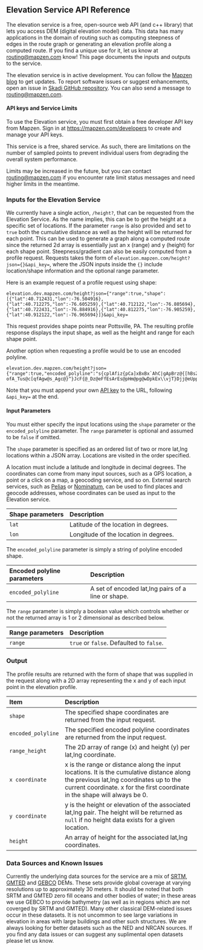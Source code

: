 
## Elevation Service API Reference

The elevation service is a free, open-source web API (and c++ library) that lets you access DEM (digital elevation model) data. This data has many applications in the domain of routing such as computing steepness of edges in the route graph or generating an elevation profile along a computed route. If you find a unique use for it, let us know at [routing@mapzen.com](mailto:routing@mapzen.com) know! This page documents the inputs and outputs to the service.

The elevation service is in active development. You can follow the [Mapzen blog](https://mapzen.com/blog) to get updates. To report software issues or suggest enhancements, open an issue in [Skadi GitHub repository](https://github.com/valhalla/skadi/issues). You can also send a message to [routing@mapzen.com](mailto:routing@mapzen.com).

#### API keys and Service Limits

To use the Elevation service, you must first obtain a free developer API key from Mapzen. Sign in at https://mapzen.com/developers to create and manage your API keys.

This service is a free, shared service. As such, there are limitations on the number of sampled points to prevent individual users from degrading the overall system performance.

Limits may be increased in the future, but you can contact routing@mapzen.com if you encounter rate limit status messages and need higher limits in the meantime.

### Inputs for the Elevation Service

We currently have a single action, `/height?`, that can be requested from the Elevation Service. As the name implies, this can be to get the height at a specific set of locations. If the parameter `range` is also provided and set to `true` both the cumulative distance as well as the height will be returned for each point. This can be used to generate a graph along a computed route since the returned 2d array is essentially just an x (range) and y (height) for each shape point.  Steepness/gradient can also be easily computed from a profile request. Requests takes the form of `elevation.mapzen.com/height?json={}&api_key=`, where the JSON inputs inside the ``{}`` include location/shape information and the optional range parameter.

Here is an example request of a profile request using shape:

    elevation.dev.mapzen.com/height?json={"range":true,"shape":[{"lat":40.712431,"lon":-76.504916},{"lat":40.712275,"lon":-76.605259},{"lat":40.712122,"lon":-76.805694},{"lat":40.722431,"lon":-76.884916},{"lat":40.812275,"lon":-76.905259},{"lat":40.912122,"lon":-76.965694}]}&api_key=

This request provides shape points near Pottsville, PA. The resulting profile response displays the input shape, as well as the height and range for each shape point.

Another option when requesting a profile would be to use an encoded polyline.

    elevation.dev.mapzen.com/height?json={"range":true,"encoded_polyline":"s{cplAfiz{pCa]xBxBx`AhC|gApBrz@{[hBsZhB_c@rFodDbRaG\\ypAfDec@l@mrBnHg|@?}TzAia@dFw^xKqWhNe^hWegBfvAcGpG{dAdy@_`CpoBqGfC_SnI{KrFgx@?ofA_Tus@c[qfAgw@s_Agc@}^}JcF{@_Dz@eFfEsArEs@pHm@pg@wDpkEx\\vjT}Djj@eUppAeKzj@eZpuE_IxaIcF~|@cBngJiMjj@_I`HwXlJuO^kKj@gJkAeaBy`AgNoHwDkAeELwD|@uDfC_i@bq@mOjUaCvDqBrEcAbGWbG|@jVd@rPkAbGsAfDqBvCaIrFsP~RoNjWajBlnD{OtZoNfXyBtE{B~HyAtEsFhL_DvDsGrF_I`HwDpGoH|T_IzLaMzKuOrFqfAbPwCl@_h@fN}OnI"}&api_key=

Note that you must append your own [API key](https://mapzen.com/developers) to the URL, following `&api_key=` at the end.

#### Input Parameters

You must either specify the input locations using the `shape` parameter or the `encoded_polyline` parameter. The `range` parameter is optional and assumed to be `false` if omitted.

The `shape` parameter is specified as an ordered list of two or more lat,lng locations within a JSON array. Locations are visited in the order specified.

A location must include a latitude and longitude in decimal degrees. The coordinates can come from many input sources, such as a GPS location, a point or a click on a map, a geocoding service, and so on. External search services, such as [Pelias](https://github.com/pelias) or [Nominatum](http://wiki.openstreetmap.org/wiki/Nominatim), can be used to find places and geocode addresses, whose coordinates can be used as input to the Elevation service.

| Shape parameters | Description |
| :--------- | :----------- |
| `lat` | Latitude of the location in degrees. |
| `lon` | Longitude of the location in degrees. |

The `encoded_polyline` parameter is simply a string of polyline encoded shape.

| Encoded polyline parameters | Description |
| :--------- | :----------- |
| `encoded_polyline` | A set of encoded lat,lng pairs of a line or shape.|

The `range` parameter is simply a boolean value which controls whether or not the returned array is 1 or 2 dimensional as described below.

| Range parameters | Description |
| :--------- | :----------- |
| `range` | `true` or `false`. Defaulted to `false`.|

### Output

The profile results are returned with the form of shape that was supplied in the request along with a 2D array representing the x and y of each input point in the elevation profile.

| Item | Description |
| :---- | :----------- |
| `shape` | The specified shape coordinates are returned from the input request. |
| `encoded_polyline` | The specified encoded polyline coordinates are returned from the input request. |
| `range_height` | The 2D array of range (x) and height (y) per lat,lng coordinate. |
| `x coordinate` | x is the range or distance along the input locations. It is the cumulative distance along the previous lat,lng coordinates up to the current coordinate. x for the first coordinate in the shape will always be 0. |
| `y coordinate` | y is the height or elevation of the associated lat,lng pair. The height will be returned as `null` if no height data exists for a given location. |
| `height` | An array of height for the associated lat,lng coordinates. |

### Data Sources and Known Issues

Currently the underlying data sources for the service are a mix of [SRTM](http://www2.jpl.nasa.gov/srtm/), [GMTED](http://topotools.cr.usgs.gov/gmted_viewer/) and [GEBCO](http://www.gebco.net/data_and_products/gridded_bathymetry_data/) DEMs. These sets provide global coverage at varying resolutions up to approximately 30 meters. It should be noted that both SRTM and GMTED zero fill oceans and other bodies of water; in these areas we use GEBCO to provide bathymetry (as well as in regions which are not coverged by SRTM and GMTED). Many other classical DEM-related issues occur in these datasets. It is not uncommon to see large variations in elevation in areas with large buildings and other such structures. We are always looking for better datasets such as the NED and NRCAN sources. If you find any data issues or can suggest any suplimental open datasets please let us know.
